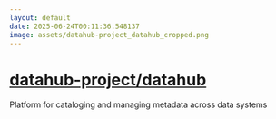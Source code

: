 ```yaml
---
layout: default
date: 2025-06-24T00:11:36.548137
image: assets/datahub-project_datahub_cropped.png
---
```


# [datahub-project/datahub](https://github.com/datahub-project/datahub)

Platform for cataloging and managing metadata across data systems
